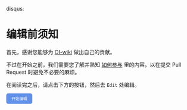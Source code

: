 disqus:

# 编辑前须知

首先，感谢您能够为 [OI-wiki](https://oi-wiki.org) 做出自己的贡献。

不过在开始之前，我们需要您了解并熟知 [如何参与](../intro/htc.md) 里的内容，以在提交 Pull Request 时避免不必要的麻烦。

在阅读完之后，请点击下方的按钮，然后去 `Edit` 处编辑。

<button id="btn_startedit" style="padding: 0.75em 1.25em; display: inline-block; line-height: 1; text-decoration: none; white-space: nowrap; cursor: pointer; border: 1px solid #6190e8; border-radius: 5px; background-color: #6190e8; color: #fff; outline: none; font-size: 0.75em;">开始编辑</button>

<script>
function getQueryVariable(variable)
{
       var query = window.location.search.substring(1);
       var vars = query.split("&");
       for (var i=0;i<vars.length;i++) {
               var pair = vars[i].split("=");
               if(pair[0] == variable){return pair[1];}
       }
       return(false);
}
document.getElementById("btn_startedit").addEventListener("click", function(){
window.location.href="https://github.com/OI-wiki/OI-wiki/blob/master/docs/"+getQueryVariable("ref");
}, false);
</script>

